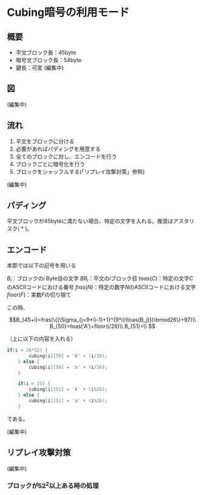 # Cubing暗号の利用モード

## 概要

* 平文ブロック長：45byte
* 暗号文ブロック長：54byte
* 鍵長：可変
(編集中)

## 図

(編集中)

## 流れ

1. 平文をブロックに分ける
2. 必要があればパディングを用意する
3. 全てのブロックに対し、エンコードを行う
4. ブロックごとに暗号化を行う
5. ブロックをシャッフルする(「リプレイ攻撃対策」参照)

(編集中)

## パディング

平文ブロックが45byteに満たない場合、特定の文字を入れる。推奨はアスタリスク( * )。

## エンコード

本節では以下の記号を用いる

$B_i$：ブロックの$i$ Byte目の文字
$BR_i$：平文の$i$ブロック目
$toas(C)$：特定の文字$C$のASCIIコードにおける番号
$fras(N)$：特定の数字$N$のASCIIコードにおける文字
$floor(F)$：実数$F$の切り捨て

この時、

```math
B_{45+i}=fras(\{(\Sigma_{j=9*(i-1)+1}^{9*i}{toas(B_j)})\bmod26\}+97)\\

B_{50}=toas('A')+floor(i/26)\\
B_{51}=\\

```

（上に以下の内容を入れる）

```cpp
if(i < 26*52) {
        cubing[i][50] = 'A' + (i/26);
    } else {
        cubing[i][50] = 'a' + (i/26);
    }

    if(i < 25) {
        cubing[i][51] = 'A' + (i%26);
    } else {
        cubing[i][51] = 'a' + (i%26);
    }
```

である。

(編集中)

## リプレイ攻撃対策

(編集中)

### ブロックが$52^2$以上ある時の処理
